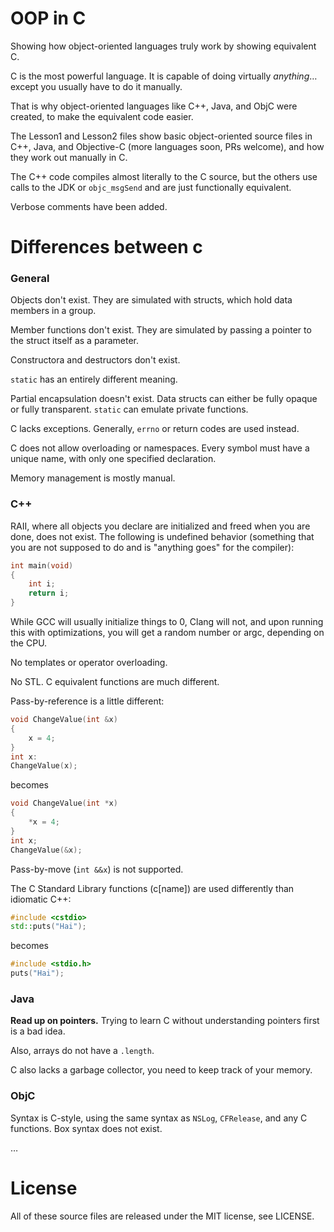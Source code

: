 # OOP in C
Showing how object-oriented languages truly work by showing equivalent C.

C is the most powerful language. It is capable of doing
virtually *anything*…except you usually have to do it manually.

That is why object-oriented languages like C++, Java, and ObjC
were created, to make the equivalent code easier.

The Lesson1 and Lesson2 files show basic object-oriented
source files in C++, Java, and Objective-C (more languages soon,
PRs welcome), and how they work out manually in C.

The C++ code compiles almost literally to the C source, but
the others use calls to the JDK or `objc_msgSend` and are just
functionally equivalent.

Verbose comments have been added.

# Differences between c

### General

Objects don't exist. They are simulated with structs, which
hold data members in a group.

Member functions don't exist. They are simulated by passing
a pointer to the struct itself as a parameter.

Constructora and destructors don't exist.

`static` has an entirely different meaning.

Partial encapsulation doesn't exist. Data structs can either
be fully opaque or fully transparent. `static` can emulate 
private functions.

C lacks exceptions. Generally, `errno` or return codes are
used instead.

C does not allow overloading or namespaces. Every symbol
must have a unique name, with only one specified declaration.

Memory management is mostly manual.

### C++

RAII, where all objects you declare are initialized and freed
when you are done, does not exist. The following is undefined
behavior (something that you are not supposed to do and is
"anything goes" for the compiler):

```c
int main(void)
{
    int i;
    return i;
}
```

While GCC will usually initialize things to 0, Clang will
not, and upon running this with optimizations, you will
get a random number or argc, depending on the CPU.

No templates or operator overloading.

No STL. C equivalent functions are much different.

Pass-by-reference is a little different:
```cpp
void ChangeValue(int &x)
{
    x = 4;
}
int x:
ChangeValue(x);
```
becomes
```c
void ChangeValue(int *x)
{
    *x = 4;
}
int x;
ChangeValue(&x);
```
Pass-by-move (`int &&x`) is not supported.

The C Standard Library functions (c[name]) are used
differently than idiomatic C++:
```cpp
#include <cstdio>
std::puts("Hai");
```
becomes
```c
#include <stdio.h>
puts("Hai");
```

### Java

**Read up on pointers.** Trying to learn C without understanding
pointers first is a bad idea.

Also, arrays do not have a `.length`.

C also lacks a garbage collector, you need to keep track of
your memory.

### ObjC

Syntax is C-style, using the same syntax as `NSLog`,
`CFRelease`, and any C functions. Box syntax does not exist.

…


# License

All of these source files are released under the MIT license,
see LICENSE.
